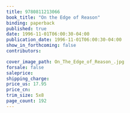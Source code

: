 ```yaml
---
title: 9780811213066
book_title: "On the Edge of Reason"
binding: paperback
published: true
date: 1996-11-01T06:00:30-04:00
publication_date: 1996-11-01T06:00:30-04:00
show_in_forthcoming: false
contributors:

cover_image_path: On_The_Edge_of_Reason_.jpg
forsale: false
saleprice:
shipping_charge:
price_us: 17.95
price_cn:
trim_size: 5x8
page_count: 192
---
```


